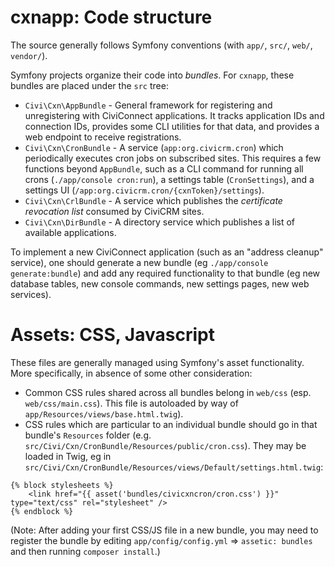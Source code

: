 # cxnapp: Code structure

The source generally follows Symfony conventions (with `app/`, `src/`, `web/`, `vendor/`).

Symfony projects organize their code into *bundles*. For `cxnapp`, these bundles are placed under
the `src` tree:

 * `Civi\Cxn\AppBundle` - General framework for registering and unregistering with CiviConnect
    applications.  It tracks application IDs and connection IDs, provides some CLI utilities for
    that data, and provides a web endpoint to receive registrations.
 * `Civi\Cxn\CronBundle` - A service (`app:org.civicrm.cron`) which periodically executes cron jobs
   on subscribed sites.  This requires a few functions beyond `AppBundle`, such as a CLI
   command for running all crons (`./app/console cron:run`), a settings table (`CronSettings`),
   and a settings UI (`/app:org.civicrm.cron/{cxnToken}/settings`).
 * `Civi\Cxn\CrlBundle` - A service which publishes the *certificate revocation list* consumed
   by CiviCRM sites.
 * `Civi\Cxn\DirBundle` - A directory service which publishes a list of available applications.

To implement a new CiviConnect application (such as an "address cleanup" service), one should
generate a new bundle (eg `./app/console generate:bundle`) and add any required functionality to
that bundle (eg new database tables, new console commands, new settings pages, new web services).

# Assets: CSS, Javascript

These files are generally managed using Symfony's asset functionality. More specifically,
in absence of some other consideration:

 * Common CSS rules shared across all bundles belong in `web/css` (esp. `web/css/main.css`).
   This file is autoloaded by way of `app/Resources/views/base.html.twig`).
 * CSS rules which are particular to an individual bundle should go in that bundle's
   `Resources` folder (e.g. `src/Civi/Cxn/CronBundle/Resources/public/cron.css`).
   They may be loaded in Twig, eg in `src/Civi/Cxn/CronBundle/Resources/views/Default/settings.html.twig`:

```
{% block stylesheets %}
    <link href="{{ asset('bundles/civicxncron/cron.css') }}" type="text/css" rel="stylesheet" />
{% endblock %}
```

(Note: After adding your first CSS/JS file in a new bundle, you may need to register the bundle by
editing `app/config/config.yml` => `assetic: bundles` and then running `composer install`.)
